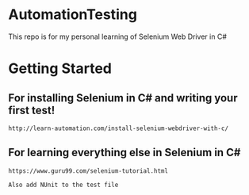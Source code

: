 # AutomationTesting
This repo is for my personal learning of Selenium Web Driver in C#

# Getting Started

   ## For installing Selenium in C# and writing your first test!
    http://learn-automation.com/install-selenium-webdriver-with-c/
    
   ## For learning everything else in Selenium in C#
    https://www.guru99.com/selenium-tutorial.html
    
    Also add NUnit to the test file
